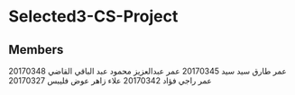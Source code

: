 # Selected3-CS-Project
## Members
عمر طارق سيد سيد  20170345
عمر عبدالعزيز محمود عبد الباقي القاضي 20170348
عمر راجي فؤاد 20170342 
علاء زاهر عوض فليبس 20170327
